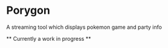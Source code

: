 # Porygon
A streaming tool which displays pokemon game and party info


** Currently a work in progress **
